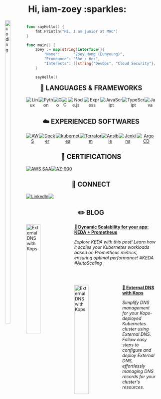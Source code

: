 <h1 align="center">Hi, iam-zoey :sparkles: </h1>

<div style="float: left; padding-left: 20px;"> 
    <img align="left" alt="coding" width="50%" 
         src="https://user-images.githubusercontent.com/67743970/232867255-3d21aa98-0c56-43ab-afe9-a1cb63c33007.gif">
</div>


<div style="float: right; padding-right">
    
```go
func sayHello() {
    fmt.Println("Hi, I am junior at MHC")
}

func main() {
    zoey := map[string]interface{}{
        "Name":      "Zoey Hong (Eunyoung)",
        "Pronounce": "She / Her",
        "Interests": []string{"DevOps", "Cloud Security"},
    }

    sayHello() 
```
</div> 


    
<br></br>


<h2 style="text-align", align="center"> 🌱 LANGUAGES & FRAMEWORKS  </h2>
<div align="center", style="display: flex; flex-direction: row;">
    <img alt="Linux" src="https://img.shields.io/badge/Linux-14354C.svg?style=for-the-badge&logo=linux&logoColor=white">
    <img alt="Python" src="https://img.shields.io/badge/Python-14354C.svg?style=for-the-badge&logo=python&logoColor=white">
    <img alt="Go" src="https://img.shields.io/badge/Go-00ADD8.svg?style=for-the-badge&logo=go&logoColor=white">
    <img alt=" C" src="https://img.shields.io/badge/C-00599C.svg?style=for-the-badge&logo=c&logoColor=white">
    <img alt="Node.js" src="https://img.shields.io/badge/Node.js-43853D.svg?style=for-the-badge&logo=node.js&logoColor=white">
    <img alt="Express" src="https://img.shields.io/badge/Express-282C34?style=for-the-badge&logo=express&logoColor=FFFFFF" >
    <img alt="JavaScript" src="https://img.shields.io/badge/JavaScript-F7DF1E.svg?style=for-the-badge&logo=javascript&logoColor=black">
    <img alt="TypeScript" src="https://img.shields.io/badge/TypeScript-007acc.svg?style=for-the-badge&logo=typescript&logoColor=white">
    <img alt="Java" src="https://img.shields.io/badge/Java-A4373A.svg?style=for-the-badge&logo=openjdk&logoColor=white">
</div>


<h2 style="text-align", align="center"> ☁️ EXPERIENCED SOFTWARES  </h2>
<div align="center", style="display: flex; flex-direction: row;">
    <a href="https://aws.amazon.com"><img alt="AWS"
            src="https://img.shields.io/badge/AWS-232F3E?style=for-the-badge&logo=amazon&logoColor=white"></a>
    <a href="https://www.docker.com/"><img alt="Docker"
            src="https://img.shields.io/badge/Docker-86baf3?style=for-the-badge&logo=Docker&logoColor=white"></a>
    <a href="https://www.kubernetes.io/"><img alt="kubernetes"
            src="https://img.shields.io/badge/kubernetes-0e74bc?style=for-the-badge&logo=Kubernetes&logoColor=white"></a>
    <a href="https://www.terraform.io"><img alt="Terraform"
            src="https://img.shields.io/badge/Terraform-9c74b5?style=for-the-badge&logo=Terraform&logoColor=white"></a>
    <a href="https://www.ansible.com/"><img alt="Ansible"
            src="https://img.shields.io/badge/Ansible-black?style=for-the-badge&logo=Ansible&logoColor=white"></a>
    <a href="https://www.jenkins.io"><img alt="Jenkins"
            src="https://img.shields.io/badge/Jenkins-CC342D?style=for-the-badge&logo=Jenkins&logoColor=white"></a>
    <a href="https://argo-cd.readthedocs.io/en/stable/"><img alt="Argo CD"
            src="https://img.shields.io/badge/Argo CD-f57e2c?style=for-the-badge&logo=Argo&logoColor=white"></a>
</div>




<h2 style="text-align", align="center"> 🚀 CERTIFICATIONS  </h2>
<div align="center", style="display: flex; flex-direction: row;">
    <a href="https://www.credly.com/badges/3f96f9d8-a929-4c20-bd1a-0d7247cbc05c/public_url"><img alt="AWS SAA"
            src="https://img.shields.io/badge/AWS-Certified Solution Architect-white?style=for-the-badge&logo=amazon&logoColor=white"></a>
    <a href="https://www.credly.com/badges/ef6d12a4-be8a-49d7-bb2f-74c41ec84b83/public_url"><img alt="AZ-900"
            src="https://img.shields.io/badge/Microsoft-AZ 900-fff099?style=for-the-badge&logo=Microsoft&logoColor=white"></a>
</div>




<h2 style="text-align", align="center"> 📧 CONNECT  </h2>
<div align="center", style="display: flex; flex-direction: row;">
    <a href="https://www.linkedin.com/in/iamzoey/"><img alt="Linkedln"
            src="https://img.shields.io/badge/linkedin-%230077B5.svg?style=for-the-badge&logo=linkedin&logoColor=white"></a>
    <a href="https://hellozoey.notion.site/Eunyoung-Hong-095848d19a4643e5b75dbc9c422d1224"><img
            src="https://img.shields.io/badge/Notion-F3F3F3.svg?style=for-the-badge&logo=notion&logoColor=black"></a>
</div>

<h2 style="text-align", align="center"> ✏️ BLOG </h2>
<a href="https://iam-zoey.notion.site/External-DNS-w-kOp-afbe49e501714b869b9ce9e4421c1640?pvs=4">
        <img src="https://github.com/iam-zoey/iam-zoey/assets/67743970/053ebb9f-4307-46f7-b748-f164687e02ad" alt="External DNS with Kops" width="30%" align="left" /></a>
<a href="https://iam-zoey.notion.site/External-DNS-w-kOp-afbe49e501714b869b9ce9e4421c1640?pvs=4">
        <p><strong> 🔗 Dynamic Scalability for your app: KEDA + Prometheus</strong></p></a>
        <div class="log-description"><em>Explore KEDA with this post! Learn how it scales your Kubernetes workloads based on Prometheus metrics, ensuring optimal performance! #KEDA #AutoScaling</em></div>

<br></br> 

<a href="https://www.notion.so/iam-zoey/External-DNS-w-kOp-afbe49e501714b869b9ce9e4421c1640?pvs=4">
        <img src="https://github.com/iam-zoey/iam-zoey/assets/67743970/12e96019-ee5b-4dd7-a106-da9ba15c1e5b" alt="External DNS with Kops" width="30%" align="left" /></a>
<a href="https://www.notion.so/iam-zoey/External-DNS-w-kOp-afbe49e501714b869b9ce9e4421c1640?pvs=4"> <p><strong>🔗 External DNS with Kops</strong></p></a>
        <div class="log-description"><em>Simplify DNS management for your Kops-deployed Kubernetes cluster using External DNS. Follow easy steps to configure and deploy External DNS, effortlessly managing DNS records for your cluster's resources.</em></div>



